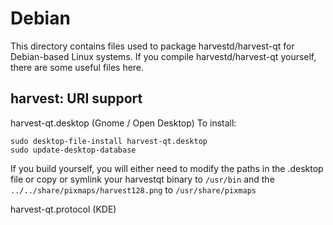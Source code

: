 
Debian
====================
This directory contains files used to package harvestd/harvest-qt
for Debian-based Linux systems. If you compile harvestd/harvest-qt yourself, there are some useful files here.

## harvest: URI support ##


harvest-qt.desktop  (Gnome / Open Desktop)
To install:

	sudo desktop-file-install harvest-qt.desktop
	sudo update-desktop-database

If you build yourself, you will either need to modify the paths in
the .desktop file or copy or symlink your harvestqt binary to `/usr/bin`
and the `../../share/pixmaps/harvest128.png` to `/usr/share/pixmaps`

harvest-qt.protocol (KDE)

